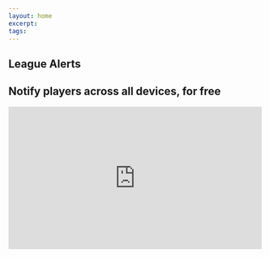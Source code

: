 ```yaml
---
layout: home
excerpt:
tags:
---
```


<section class="page-section">
  <div class="row">
    <div class="block block--10 block--centered">
      <div class="headline">
        <h1 class="headline__title">League Alerts</h1>
        <h2 class="headline__subtitle">Notify players across all devices, for free</h2>
      </div>
    </div>
  </div>
  <div class="row">
    <div class="block block--10 block--centered">
      <iframe src="https://player.vimeo.com/video/130600068" class="video" width="500" height="281" frameborder="0" webkitallowfullscreen mozallowfullscreen allowfullscreen></iframe>
    </div>
  </div>
</section>